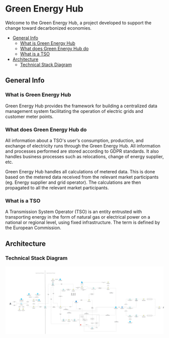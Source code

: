 # Green Energy Hub

Welcome to the Green Energy Hub, a project developed to support the change toward decarbonized economies.

- [General Info](#general-info)
    - [What is Green Energy Hub](#what-is-green-energy-hub)
    - [What does Green Energy Hub do](#what-does-green-energy-hub-do)
    - [What is a TSO](#what-is-a-tso)
- [Architecture](#architecture)
    - [Technical Stack Diagram](#technical-stack-diagram)

## General Info

### What is Green Energy Hub

Green Energy Hub provides the framework for building a centralized data management system facilitating the operation of electric grids and customer meter points.

### What does Green Energy Hub do

All information about a TSO's user's consumption, production, and exchange of electricity runs through the Green Energy Hub.
All information and processes performed are stored according to GDPR standards.
It also handles business processes such as relocations, change of energy supplier, etc.

Green Energy Hub handles all calculations of metered data. This is done based on the metered data received from the relevant market participants (eg. Energy supplier and grid operator). The calculations are then propagated to all the relevant market participants.

### What is a TSO

A Transmission System Operator (TSO) is an entity entrusted with transporting energy in the form of natural gas or electrical power on a national or regional level, using fixed infrastructure. The term is defined by the European Commission.

## Architecture

### Technical Stack Diagram

![Technical Stack Diagram](./docs/images/TechStack.png)
